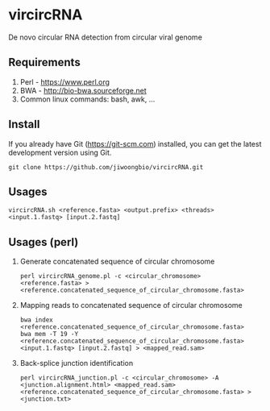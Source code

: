 # vircircRNA

De novo circular RNA detection from circular viral genome


## Requirements

1. Perl - https://www.perl.org
2. BWA - http://bio-bwa.sourceforge.net
3. Common linux commands: bash, awk, ...


## Install

If you already have Git (https://git-scm.com) installed, you can get the latest development version using Git.
```
git clone https://github.com/jiwoongbio/vircircRNA.git
```

## Usages

```
vircircRNA.sh <reference.fasta> <output.prefix> <threads> <input.1.fastq> [input.2.fastq]
```


## Usages (perl)

1. Generate concatenated sequence of circular chromosome
   ```
   perl vircircRNA_genome.pl -c <circular_chromosome> <reference.fasta> > <reference.concatenated_sequence_of_circular_chromosome.fasta>
   ```

2. Mapping reads to concatenated sequence of circular chromosome
   ```
   bwa index <reference.concatenated_sequence_of_circular_chromosome.fasta>
   bwa mem -T 19 -Y <reference.concatenated_sequence_of_circular_chromosome.fasta> <input.1.fastq> [input.2.fastq] > <mapped_read.sam>
   ```

3. Back-splice junction identification
   ```
   perl vircircRNA_junction.pl -c <circular_chromosome> -A <junction.alignment.html> <mapped_read.sam> <reference.concatenated_sequence_of_circular_chromosome.fasta> > <junction.txt>
   ```
